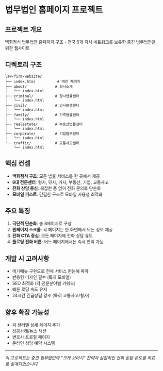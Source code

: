 # 법무법인 홈페이지 프로젝트

## 프로젝트 개요
백화점식 법무법인 홈페이지 구조 - 전국 9개 지사 네트워크를 보유한 중견 법무법인을 위한 웹사이트

## 디렉토리 구조
```
law-firm-website/
├── index.html          # 메인 페이지
├── about/             # 회사소개
│   └── index.html
├── criminal/          # 형사법률센터
│   └── index.html
├── civil/             # 민사분쟁센터
│   └── index.html
├── family/            # 가족법률센터
│   └── index.html
├── realestate/        # 부동산법률센터
│   └── index.html
├── corporate/         # 기업법무센터
│   └── index.html
└── traffic/           # 교통사고센터
    └── index.html
```

## 핵심 컨셉
- **백화점식 구조**: 모든 법률 서비스를 한 곳에서 제공
- **6대 전문센터**: 형사, 민사, 가사, 부동산, 기업, 교통사고
- **전화 상담 중심**: 복잡한 폼 없이 전화 문의로 단순화
- **모바일 퍼스트**: 간결한 구조로 모바일 사용성 최적화

## 주요 특징
1. **극단적 단순화**: 총 8페이지로 구성
2. **원페이지 스크롤**: 각 페이지는 한 화면에서 모든 정보 제공
3. **전화 CTA 중심**: 모든 페이지에 전화 상담 유도
4. **플로팅 전화 버튼**: 어느 페이지에서든 즉시 연락 가능

## 개발 시 고려사항
- 메가메뉴 구현으로 전체 서비스 한눈에 파악
- 반응형 디자인 필수 (특히 모바일)
- SEO 최적화 (각 전문분야별 키워드)
- 빠른 로딩 속도 유지
- 24시간 긴급상담 강조 (특히 교통사고/형사)

## 향후 확장 가능성
- 각 센터별 상세 페이지 추가
- 성공사례/뉴스 섹션
- 변호사 프로필 페이지
- 온라인 상담 예약 시스템

---
*이 프로젝트는 중견 법무법인의 "크게 보이기" 전략과 실질적인 전화 상담 유도를 목표로 설계되었습니다.*
